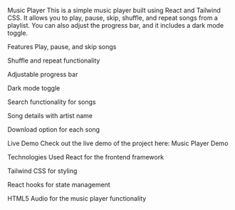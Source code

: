 Music Player
This is a simple music player built using React and Tailwind CSS. It allows you to play, pause, skip, shuffle, and repeat songs from a playlist. You can also adjust the progress bar, and it includes a dark mode toggle.

Features
Play, pause, and skip songs

Shuffle and repeat functionality

Adjustable progress bar

Dark mode toggle

Search functionality for songs

Song details with artist name

Download option for each song

Live Demo
Check out the live demo of the project here: Music Player Demo

Technologies Used
React for the frontend framework

Tailwind CSS for styling

React hooks for state management

HTML5 Audio for the music player functionality